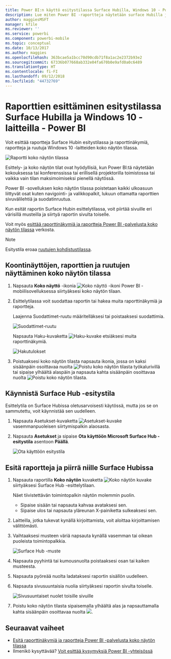 ```yaml
---
title: Power BI:n käyttö esitystilassa Surface Hubilla, Windows 10 - Power BI I
description: Lue miten Power BI -raportteja näytetään surface Hubilla ja miten Power BI -raporttinäkymiä, raportteja ja ruutuja näytetään Windows 10 -laitteilla koko näytön tilassa.
author: maggiesMSFT
manager: kfile
ms.reviewer: ''
ms.service: powerbi
ms.component: powerbi-mobile
ms.topic: conceptual
ms.date: 10/13/2017
ms.author: maggies
ms.openlocfilehash: 363bcae5a1bcc70d90cdb71f8a1ac2e2372b93e2
ms.sourcegitcommit: 67336b077668ab332e04fa670b0e9afd0a0c6489
ms.translationtype: HT
ms.contentlocale: fi-FI
ms.lasthandoff: 09/12/2018
ms.locfileid: "44732769"
---
```

# <a name="view-reports-in-presentation-mode-on-surface-hub-and-windows-10---power-bi"></a>Raporttien esittäminen esitystilassa Surface Hubilla ja Windows 10 -laitteilla - Power BI
Voit esittää raportteja Surface Hubin esitystilassa ja raporttinäkymiä, raportteja ja ruutuja Windows 10 -laitteiden koko näytön tilassa. 

![Raportti koko näytön tilassa](./media/mobile-windows-10-app-presentation-mode/power-bi-presentation-mode.png)

Esittely- ja koko näytön tilat ovat hyödyllisiä, kun Power BI:tä näytetään kokouksessa tai konferenssissa tai erillisellä projektorilla toimistossa tai vaikka vain tilan maksimoimiseksi pienellä näytössä. 

Power BI -sovelluksen koko näytön tilassa poistetaan kaikki ulkoasuun liittyvät osat kuten navigointi- ja valikkopalkit, lukuun ottamatta raporttien sivuvälilehtiä ja suodatinruutua.

Kun esität raportin Surface Hubin esittelytilassa, voit piirtää sivuille eri värisillä musteilla ja siirtyä raportin sivulta toiselle.

Voit myös [esittää raporttinäkymiä ja raportteja Power BI -palvelusta koko näytön tilassa](../../service-fullscreen-mode.md) verkosta.

> [!NOTE]
> Esitystila eroaa [ruutujen kohdistustilassa](mobile-tiles-in-the-mobile-apps.md).
> 
> 

## <a name="display-dashboards-reports-and-tiles-in-full-screen-mode"></a>Koontinäyttöjen, raporttien ja ruutujen näyttäminen koko näytön tilassa
1. Napsauta **Koko näyttö** -ikonia ![Koko näyttö -ikoni](././media/mobile-windows-10-app-presentation-mode/power-bi-full-screen-icon.png) Power BI -mobiilisovelluksessa siirtyäksesi koko näytön tilaan.
2. Esittelytilassa voit suodattaa raportin tai hakea muita raporttinäkymiä ja raportteja.
   
    Laajenna Suodattimet-ruutu määritelläksesi tai poistaaksesi suodattimia.
   
    ![Suodattimet-ruutu](./media/mobile-windows-10-app-presentation-mode/power-bi-windows-10-presentation-filter.png)
   
     Napsauta Haku-kuvaketta ![Haku-kuvake](./media/mobile-windows-10-app-presentation-mode/power-bi-windows-10-presentation-search-icon.png) etsiäksesi muita raporttinäkymiä.
   
    ![Hakutulokset](./media/mobile-windows-10-app-presentation-mode/power-bi-windows-10-search.png)
3. Poistuaksesi koko näytön tilasta napsauta ikonia, jossa on kaksi sisäänpäin osoittavaa nuolta ![Poistu koko näytön tilasta](./media/mobile-windows-10-app-presentation-mode/power-bi-windows-10-exit-full-screen-icon.png) työkalurivillä tai sipaise ylhäältä alaspäin ja napsauta kahta sisäänpäin osoittavaa nuolta ![Poistu koko näytön tilasta](./media/mobile-windows-10-app-presentation-mode/power-bi-windows-10-exit-full-screen-hub-icon.png).

## <a name="turn-on-presentation-mode-for-surface-hub"></a>Käynnistä Surface Hub -esitystila
Esittelytila on Surface Hubissa oletusarvoisesti käytössä, mutta jos se on sammutettu, voit käynnistää sen uudelleen.

1. Napsauta Asetukset-kuvaketta ![Asetukset-kuvake](./media/mobile-windows-10-app-presentation-mode/power-bi-settings-icon.png) vasemmanpuoleisen siirtymispalkin alaosasta.
2. Napsauta **Asetukset** ja sipaise **Ota käyttöön Microsoft Surface Hub -esitystila** asentoon **Päällä**.
   
    ![Ota käyttöön esitystila](./media/mobile-windows-10-app-presentation-mode/power-bi-turn-on-presentation-mode.png)

## <a name="display-and-draw-on-reports-on-surface-hub"></a>Esitä raportteja ja piirrä niille Surface Hubissa
1. Napsauta raportilla **Koko näytön** kuvaketta ![Koko näytön kuvake](././media/mobile-windows-10-app-presentation-mode/power-bi-full-screen-icon.png) siirtyäksesi Surface Hub -esittelytilaan.
   
    Näet tiivistettävän toimintopalkin näytön molemmin puolin. 
   
   * Sipaise sisään tai napsauta kahvaa avataksesi sen.
   * Sipaise ulos tai napsauta yläreunan X-painiketta sulkeaksesi sen.
2. Laitteilla, jotka tukevat kynällä kirjoittamista, voit aloittaa kirjoittamisen välittömästi. 
3. Vaihtaaksesi musteen väriä napsauta kynällä vasemman tai oikean puoleista toimintopalkkia.
   
    ![Surface Hub -muste](./media/mobile-windows-10-app-presentation-mode/power-bi-windows-10-surface-hub-ink.png)
4. Napsauta pyyhintä tai kumousnuolta poistaaksesi osan tai kaiken musteesta.
5. Napsauta pyöreää nuolta ladataksesi raportin sisällön uudelleen.
6. Napsauta sivusuuntaisia nuolia siirtyäksesi raportin sivulta toiselle.
   
    ![Sivusuuntaiset nuolet toisille sivuille](./media/mobile-windows-10-app-presentation-mode/power-bi-windows-10-surface-hub-arrows.png)
7. Poistu koko näytön tilasta sipaisemalla ylhäältä alas ja napsauttamalla kahta sisäänpäin osoittavaa nuolta ![](./media/mobile-windows-10-app-presentation-mode/power-bi-windows-10-exit-full-screen-hub-icon.png).

## <a name="next-steps"></a>Seuraavat vaiheet
* [Esitä raporttinäkymiä ja raportteja Power BI -palvelusta koko näytön tilassa](../../service-fullscreen-mode.md)
* Ilmenikö kysyttävää? [Voit esittää kysymyksiä Power BI -yhteisössä](http://community.powerbi.com/)

